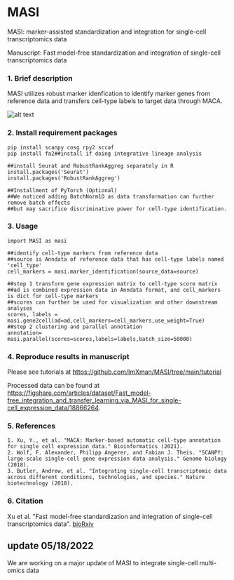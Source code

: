 # MASI

MASI: marker-assisted standardization and integration for single-cell transcriptomics data

Manuscript: Fast model-free standardization and integration of single-cell transcriptomics data

### 1. Brief description
MASI utilizes robust marker idenfication to identify marker genes from reference data and transfers cell-type labels to target data through MACA.

![alt text](https://github.com/ImXman/MASI/blob/main/MASI/Figure%201.jpg?raw=true)

### 2. Install requirement packages
    pip install scanpy cosg rpy2 sccaf
    pip install fa2##install if doing integrative lineage analysis
    
    ##install Seurat and RobustRankAggreg separately in R
    install.packages('Seurat')
    install.packages('RobustRankAggreg')
    
    ##Installment of PyTorch (Optional)
    ##We noticed adding BatchNorm1D as data transformation can further remove batch effects 
    ##but may sacrifice discriminative power for cell-type identification.
    
### 3. Usage
    import MASI as masi
    
    ##identify cell-type markers from reference data
    ##source is Anndata of reference data that has cell-type labels named 'cell_type'
    cell_markers = masi.marker_identification(source_data=source)
    
    ##step 1 transform gene expression matrix to cell-type score matrix
    ##ad is combined expression data in Anndata format, and cell_markers is dict for cell-type markers 
    ##scores can further be used for visualization and other downstream analyses
    scores, labels = masi.gene2cell(ad=ad,cell_markers=cell_markers,use_weight=True)
    ##step 2 clustering and parallel annotation
    annotation= masi.parallel(scores=scores,labels=labels,batch_size=50000)

### 4. Reproduce results in manuscript
Please see tutorials at https://github.com/ImXman/MASI/tree/main/tutorial

Processed data can be found at https://figshare.com/articles/dataset/Fast_model-free_integration_and_transfer_learning_via_MASI_for_single-cell_expression_data/18866264.
    

### 5. References
    1. Xu, Y., et al. "MACA: Marker-based automatic cell-type annotation for single cell expression data." Bioinformatics (2021).
    2. Wolf, F. Alexander, Philipp Angerer, and Fabian J. Theis. "SCANPY: large-scale single-cell gene expression data analysis." Genome biology (2018).
    3. Butler, Andrew, et al. "Integrating single-cell transcriptomic data across different conditions, technologies, and species." Nature biotechnology (2018).

### 6. Citation
Xu et al. "Fast model-free standardization and integration of single-cell transcriptomics data". <a href="https://www.biorxiv.org/content/10.1101/2022.03.28.486110v1">bioRxiv</a>

## update 05/18/2022
We are working on a major update of MASI to integrate single-cell multi-omics data

